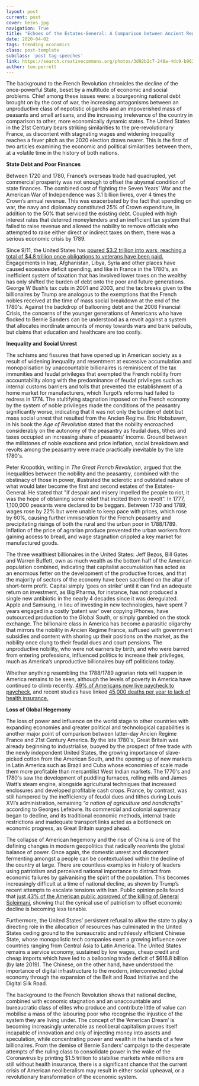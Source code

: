 ```yaml
---
layout: post
current: post
cover: bezos.jpg
navigation: True
title: "Echoes of the Estates-General: A Comparison between Ancient Regime France and 21st Century America (Part I)"
date: 2020-04-02
tags: trending economics
class: post-template
subclass: 'post tag-speeches'
link: https://search.creativecommons.org/photos/3d92b2c7-248a-4dc9-b963-1421cf518a7c
author: tom.perrett
--- 
```

The background to the French Revolution chronicles the decline of the once-powerful State, beset by a multitude of economic and social problems. Chief among these issues were: a bourgeoning national debt brought on by the cost of war, the increasing antagonisms between an unproductive class of nepotistic oligarchs and an impoverished mass of peasants and small artisans, and the increasing irrelevance of the country in comparison to other, more economically dynamic states. The United States in the 21st Century bears striking similarities to the pre-revolutionary France, as discontent with stagnating wages and widening inequality reaches a fever pitch as the 2020 election draws nearer. This is the first of two articles examining the economic and political similarities between them, at a volatile time in the history of both nations.

**State Debt and Poor Finances**

Between 1720 and 1780, France’s overseas trade had quadrupled, yet commercial prosperity was not enough to offset the abysmal condition of state finances. The combined cost of fighting the Seven Years’ War and the American War of Independence was 3.1 billion livres, over 4 times the Crown’s annual revenue. This was exacerbated by the fact that spending on war, the navy and diplomacy constituted 25% of Crown expenditure, in addition to the 50% that serviced the existing debt. Coupled with high interest rates that deterred moneylenders and an inefficient tax system that failed to raise revenue and allowed the nobility to remove officials who attempted to raise either direct or indirect taxes on them, there was a serious economic crisis by 1789.

Since 9/11, the United States has [poured $3.2 trillion into wars, reaching a total of $4.8 trillion once obligations to veterans have been paid.](https://www.theatlantic.com/international/archive/2016/09/cost-wars-iraq-afghanistan/499007/)  Engagements in Iraq, Afghanistan, Libya, Syria and other places have caused excessive deficit spending, and like in France in the 1780's, an inefficient system of taxation that has involved lower taxes on the wealthy has only shifted the burden of debt onto the poor and future generations. George W Bush’s tax cuts in 2001 and 2003, and the tax breaks given to the billionaires by Trump are analogous to the exemptions that the French nobles received at the time of mass social breakdown at the end of the 1780's. Against the backdrop of ballooning debt and the 2008 Financial Crisis, the concerns of the younger generations of Americans who have flocked to Bernie Sanders can be understood as a revolt against a system that allocates inordinate amounts of money towards wars and bank bailouts, but claims that education and healthcare are too costly.

**Inequality and Social Unrest**

The schisms and fissures that have opened up in American society as a result of widening inequality and resentment at excessive accumulation and monopolisation by unaccountable billionaires is reminiscent of the tax immunities and feudal privileges that exempted the French nobility from accountability along with the predominance of feudal privileges such as internal customs barriers and tolls that prevented the establishment of a home market for manufacturers, which Turgot’s reforms had failed to redress in 1774. The stultifying stagnation imposed on the French economy by the system of noble privileges made the conditions of the peasantry significantly worse, indicating that it was not only the burden of debt but mass social unrest that resulted from the Ancien Regime. Eric Hobsbawm, in his book the *Age of Revolution* stated that the nobility encroached considerably on the autonomy of the peasantry as feudal dues, tithes and taxes occupied an increasing share of peasants’ income. Ground between the millstones of noble exactions and price inflation, social breakdown and revolts among the peasantry were made practically inevitable by the late 1780's.

Peter Kropotkin, writing in *The Great French Revolution*, argued that the inequalities between the nobility and the peasantry, combined with the obstinacy of those in power, illustrated the sclerotic and outdated nature of what would later become the first and second estates of the Estates-General. He stated that "if despair and misery impelled the people to riot, it was the hope of obtaining some relief that incited them to revolt”. In 1777, 1,100,000 peasants were declared to be beggars. Between 1730 and 1789, wages rose by 22% but were unable to keep pace with prices, which rose by 60%, causing further immiseration for the French peasantry and precipitating risings of both the rural and the urban poor in 1788/1789. Inflation of the price of agrarian produce prevented the urban workers from gaining access to bread, and wage stagnation crippled a key market for manufactured goods.

The three wealthiest billionaires in the United States: Jeff Bezos, Bill Gates and Warren Buffett, own as much wealth as the bottom half of the American population combined, indicating that capitalist accumulation has acted as an enormous fetter on the development of the productive forces, and that the majority of sectors of the economy have been sacrificed on the altar of short-term profit. Capital simply ‘goes on strike’ until it can find an adequate return on investment, as Big Pharma, for instance, has not produced a single new antibiotic in the nearly 4 decades since it was deregulated. Apple and Samsung, in lieu of investing in new technologies, have spent 7 years engaged in a costly ‘patent war’ over copying iPhones, have outsourced production to the Global South, or simply gambled on the stock exchange. The billionaire class in America has become a parasitic oligarchy that mirrors the nobility in Ancien Regime France, suffused with government subsidies and content with shoring up their positions on the market, as the nobility once clung to their feudal dues and court pensions. The unproductive nobility, who were not earners by birth, and who were barred from entering professions, influenced politics to increase their privileges, much as America’s unproductive billionaires buy off politicians today.

Whether anything resembling the 1788/1789 agrarian riots will happen in America remains to be seen, although the levels of poverty in America have continued to climb recently. [49% of Americans now live paycheck to paycheck](https://www.theatlantic.com/magazine/archive/2016/05/my-secret-shame/476415/), and recent studies have linked [45,000 deaths per year to lack of health insurance.](https://www.reuters.com/article/us-usa-healthcare-deaths/study-links-45000-u-s-deaths-to-lack-of-insurance-idUSTRE58G6W520090917)

**Loss of Global Hegemony**

The loss of power and influence on the world stage to other countries with expanding economies and greater political and technological capabilities is another major point of comparison between latter-day Ancien Regime France and 21st Century America. By the late 1780's, Great Britain was already beginning to industrialise, buoyed by the prospect of free trade with the newly independent United States, the growing importance of slave-picked cotton from the American South, and the opening up of new markets in Latin America such as Brazil and Cuba whose economies of scale made them more profitable than mercantilist West Indian markets. The 1770's and 1780's saw the development of puddling furnaces, rolling mills and James Watt’s steam engine, alongside agricultural techniques that increased enclosures and developed profitable cash crops. France, by contrast, was still hampered by the inefficiency of feudal dues and tithes during Louis XVI’s administration, remaining *“a nation of agriculture and handicrafts”* according to Georges Lefebvre. Its commercial and colonial supremacy began to decline, and its traditional economic methods, internal trade restrictions and inadequate transport links acted as a bottleneck on economic progress, as Great Britain surged ahead.

The collapse of American hegemony and the rise of China is one of the defining changes in modern geopolitics that radically *reorients* the global balance of power. Once again, the domestic unrest and discontent fermenting amongst a people can be contextualised within the decline of the country at large. There are countless examples in history of leaders using patriotism and perceived national importance to distract from economic failures by galvanising the spirit of the population. This becomes increasingly difficult at a time of national decline, as shown by Trump’s recent attempts to escalate tensions with Iran. Public opinion polls found that [just 43% of the American public approved of the killing of General Soleimani](https://www.people-press.org/2019/07/30/climate-change-and-russia-are-partisan-flashpoints-in-publics-views-of-global-threats/), showing that the cynical use of patriotism to offset economic decline is becoming less tenable.

Furthermore, the United States’ persistent refusal to allow the state to play a directing role in the allocation of resources has culminated in the United States ceding ground to the bureaucratic and ruthlessly efficient Chinese State, whose monopolistic tech companies exert a growing influence over countries ranging from Central Asia to Latin America. The United States remains a service economy, sustained by low wages, cheap credit and cheap imports which have led to a ballooning trade deficit of $616.8 billion (by late 2019). The Chinese, on the other hand, have understood the importance of digital infrastructure to the modern, interconnected global economy through the expansion of the Belt and Road Initiative and the Digital Silk Road.

The background to the French Revolution shows that national decline, combined with economic stagnation and an unaccountable and bureaucratic class of elites who produce and contribute little of value can mobilise a mass of the labouring poor who recognise the injustice of the system they are living under. The concept of the ‘American Dream’ is becoming increasingly untenable as neoliberal capitalism proves itself incapable of innovation and only of injecting money into assets and speculation, while concentrating power and wealth in the hands of a few billionaires. From the demise of Bernie Sanders’ campaign to the desperate attempts of the ruling class to consolidate power in the wake of the Coronavirus by printing $1.5 trillion to stabilise markets while millions are still without health insurance, there is a significant chance that the current crisis of American neoliberalism may result in either social upheaval, or a revolutionary transformation of the economic system.
